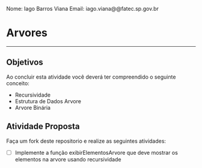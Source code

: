 Nome: Iago Barros Viana
Email: iago.viana@@fatec.sp.gov.br

# Arvores
---

## Objetivos

Ao concluir esta atividade você deverá ter compreendido o seguinte conceito:
* Recursividade
* Estrutura de Dados Arvore
* Arvore Binária


## Atividade Proposta

Faça um fork deste repositorio e realize as seguintes atividades: 

- [ ] Implemente a função exibirElementosArvore que deve mostrar os elementos na arvore usando recursividade

